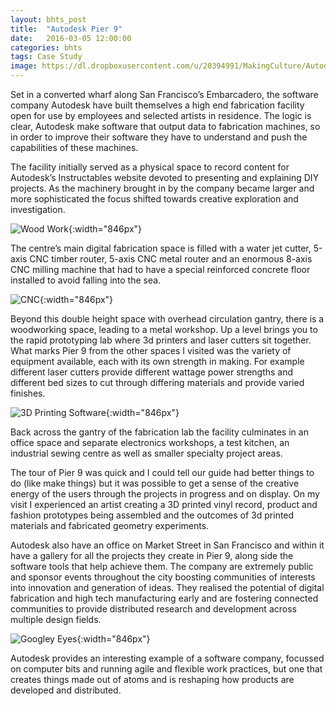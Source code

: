```yaml
---
layout: bhts_post
title:  "Autodesk Pier 9"
date:   2016-03-05 12:00:00
categories: bhts
tags: Case Study
image: https://dl.dropboxusercontent.com/u/20394991/MakingCulture/Autodeskpier9-29.jpg
---
```

Set in a converted wharf along San Francisco’s Embarcadero, the software company Autodesk have built themselves a high end fabrication facility open for use by employees and selected artists in residence. The logic is clear, Autodesk make software that output data to fabrication machines, so in order to improve their software they have to understand and push the capabilities of these machines.

The facility initially served as a physical space to record content for Autodesk’s Instructables website devoted to presenting and explaining DIY projects. As the machinery brought in by the company became larger and more sophisticated the focus shifted towards creative exploration and investigation.

![Wood Work](https://dl.dropboxusercontent.com/u/20394991/MakingCulture/Autodeskpier9-03.jpg){:width="846px"}

The centre’s main digital fabrication space is filled with a water jet cutter, 5-axis CNC timber router, 5-axis CNC metal router and an enormous 8-axis CNC milling machine that had to have a special reinforced concrete floor installed to avoid falling into the sea.

![CNC](https://dl.dropboxusercontent.com/u/20394991/MakingCulture/Autodeskpier9-20.jpg){:width="846px"}

Beyond this double height space with overhead circulation gantry, there is a woodworking space, leading to a metal workshop. Up a level brings you to the rapid prototyping lab where 3d printers and laser cutters sit together. What marks Pier 9 from the other spaces I visited was the variety of equipment available, each with its own strength in making. For example different laser cutters provide different wattage power strengths and different bed sizes to cut through differing materials and provide varied finishes.

![3D Printing Software](https://dl.dropboxusercontent.com/u/20394991/MakingCulture/Autodeskpier9-09.jpg){:width="846px"}

Back across the gantry of the fabrication lab the facility culminates in an office space and separate electronics workshops, a test kitchen, an industrial sewing centre as well as smaller specialty project areas.

The tour of Pier 9 was quick and I could tell our guide had better things to do (like make things) but it was possible to get a sense of the creative energy of the users through the projects in progress and on display. On my visit I experienced an artist creating a 3D printed vinyl record, product and fashion prototypes being assembled and the outcomes of 3d printed materials and fabricated geometry experiments.

Autodesk also have an office on Market Street in San Francisco and within it have a gallery for all the projects they create in Pier 9, along side the software tools that help achieve them. The company are extremely public and sponsor events throughout the city boosting communities of interests into innovation and generation of ideas. They realised the potential of digital fabrication and high tech manufacturing early and are fostering connected communities to provide distributed research and development across multiple design fields.

![Googley Eyes](https://dl.dropboxusercontent.com/u/20394991/MakingCulture/Autodeskpier9-33.jpg){:width="846px"}

Autodesk provides an interesting example of a software company, focussed on computer bits and running agile and flexible work practices, but one that creates things made out of atoms and is reshaping how products are developed and distributed.
